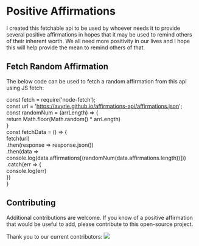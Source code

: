 # Positive Affirmations

I created this fetchable api to be used by whoever needs it to provide several positive affirmations in hopes that it may be used to remind others of their inherent worth. We all need more positivity in our lives and I hope this will help provide the mean to remind others of that.

## Fetch Random Affirmation
The below code can be used to fetch a random affirmation from this api using JS fetch:

const fetch = require('node-fetch');
<br />
const url = 'https://avyrie.github.io/affirmations-api/affirmations.json';
<br />
const randomNum = (arrLength) => {
<br />
    return Math.floor(Math.random() * arrLength)
<br />
}
<br />
const fetchData = () => {
<br />
    fetch(url)
<br />
    .then(response => response.json())
<br />
    .then(data => console.log(data.affirmations[(randomNum(data.affirmations.length))]))
<br />
    .catch(err => {
<br />
        console.log(err)
<br />
    })
<br />
}


## Contributing
Additional contributions are welcome. If you know of a positive affirmation that would be useful to add, please contribute to this open-source project.

Thank you to our current contributors:
<a href = "https://https://github.com/avyrie/affirmations-api/contributors">
  <img src = "https://contrib.rocks/image?repo = derek-oshita/affirmations-api"/>
</a>

